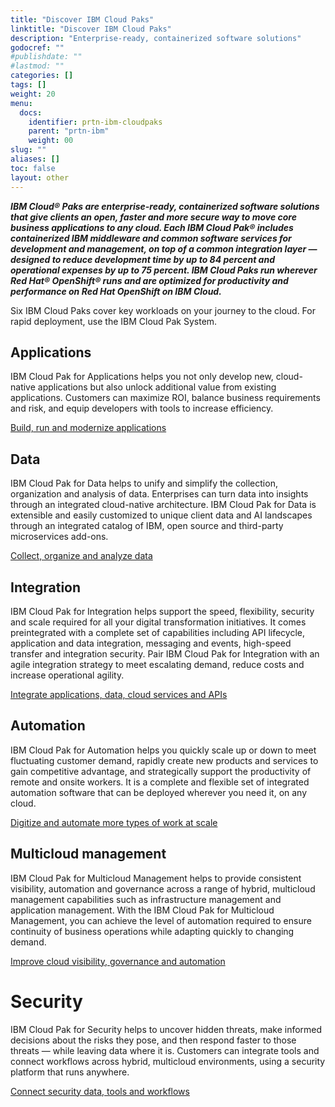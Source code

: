 ```yaml
---
title: "Discover IBM Cloud Paks"
linktitle: "Discover IBM Cloud Paks"
description: "Enterprise-ready, containerized software solutions"
godocref: ""
#publishdate: ""
#lastmod: ""
categories: []
tags: []
weight: 20
menu:
  docs:
    identifier: prtn-ibm-cloudpaks
    parent: "prtn-ibm"
    weight: 00
slug: ""
aliases: []
toc: false
layout: other
---
```


**_IBM Cloud® Paks are enterprise-ready, containerized software solutions that give clients an open, faster and more secure way to move core business applications to any cloud. Each IBM Cloud Pak® includes containerized IBM middleware and common software services for development and management, on top of a common integration layer — designed to reduce development time by up to 84 percent and operational expenses by up to 75 percent. IBM Cloud Paks run wherever Red Hat® OpenShift® runs and are optimized for productivity and performance on Red Hat OpenShift on IBM Cloud._**

Six IBM Cloud Paks cover key workloads on your journey to the cloud. For rapid deployment, use the IBM Cloud Pak System.

## Applications

IBM Cloud Pak for Applications helps you not only develop new, cloud-native applications but also unlock additional value from existing applications. Customers can maximize ROI, balance business requirements and risk, and equip developers with tools to increase efficiency.

[Build, run and modernize applications](https://www.ibm.com/cloud/cloud-pak-for-applications)

## Data

IBM Cloud Pak for Data helps to unify and simplify the collection, organization and analysis of data. Enterprises can turn data into insights through an integrated cloud-native architecture. IBM Cloud Pak for Data is extensible and easily customized to unique client data and AI landscapes through an integrated catalog of IBM, open source and third-party microservices add-ons.

[Collect, organize and analyze data](https://www.ibm.com/products/cloud-pak-for-data)

## Integration

IBM Cloud Pak for Integration helps support the speed, flexibility, security and scale required for all your digital transformation initiatives. It comes preintegrated with a complete set of capabilities including API lifecycle, application and data integration, messaging and events, high-speed transfer and integration security. Pair IBM Cloud Pak for Integration with an agile integration strategy to meet escalating demand, reduce costs and increase operational agility.

[Integrate applications, data, cloud services and APIs](https://www.ibm.com/cloud/cloud-pak-for-integration)

## Automation

IBM Cloud Pak for Automation helps you quickly scale up or down to meet fluctuating customer demand, rapidly create new products and services to gain competitive advantage, and strategically support the productivity of remote and onsite workers. It is a complete and flexible set of integrated automation software that can be deployed wherever you need it, on any cloud.

[Digitize and automate more types of work at scale](https://www.ibm.com/cloud/cloud-pak-for-automation)

## Multicloud management

IBM Cloud Pak for Multicloud Management helps to provide consistent visibility, automation and governance across a range of hybrid, multicloud management capabilities such as infrastructure management and application management. With the IBM Cloud Pak for Multicloud Management, you can achieve the level of automation required to ensure continuity of business operations while adapting quickly to changing demand.

[Improve cloud visibility, governance and automation](https://www.ibm.com/cloud/cloud-pak-for-management)

# Security

IBM Cloud Pak for Security helps to uncover hidden threats, make informed decisions about the risks they pose, and then respond faster to those threats — while leaving data where it is. Customers can integrate tools and connect workflows across hybrid, multicloud environments, using a security platform that runs anywhere.

[Connect security data, tools and workflows](https://www.ibm.com/products/cloud-pak-for-security)

